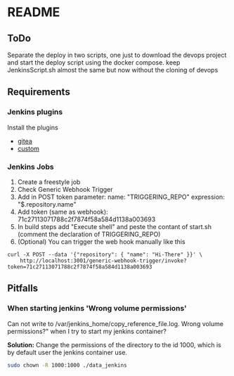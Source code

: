 # README

## ToDo

Separate the deploy in two scripts, one just to download the devops project
and start the deploy script using the docker compose.
keep JenkinsScript.sh almost the same but now without the cloning of devops

## Requirements

### Jenkins plugins

Install the plugins

- [gitea](https://plugins.jenkins.io/gitea/)
- [custom](https://plugins.jenkins.io/generic-webhook-trigger/)

### Jenkins Jobs

1. Create a freestyle job
2. Check Generic Webhook Trigger
3. Add in POST token parameter: name: "TRIGGERING_REPO" expression: "$.repository.name"
4. Add token (same as webhook): 71c27113071788c2f7874f58a584d1138a003693
5. In build steps add "Execute shell" and peste the contant of start.sh 
    (comment the declaration of TRIGGERING_REPO)
6. (Optional) You can trigger the web hook manually like this

```shell
curl -X POST --data '{"repository": { "name": "Hi-There" }}' \
    http://localhost:3001/generic-webhook-trigger/invoke?token=71c27113071788c2f7874f58a584d1138a003693
```

## Pitfalls

### When starting jenkins 'Wrong volume permissions'

Can not write to /var/jenkins_home/copy_reference_file.log. Wrong volume permissions?" when I try to start my jenkins container?

**Solution:** Change the permissions of the directory to the id 1000, which is by default user
the jenkins container use.

```bash
sudo chown -R 1000:1000 ./data_jenkins
```
